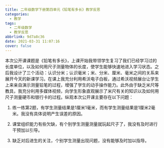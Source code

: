 ```yaml
---
title: 二年级数学下册第四单元《铅笔有多长》教学反思
categories:
  - 教学
tags:
  - 二年级数学
  - 教学反思
abbrlink: 9d7a8c36
date: 2021-03-31 11:07:16
cover: false
---
```


本次公开课课题是《铅笔有多长》，上课开始我带领学生复习了我们已经学习过的长度单位，以及如何用尺子测量物体的长度，使学生能够快速地进入学习状态。之后我设计了三个活动：认识分米；认识毫米；米、分米、厘米、毫米之间的关系来展开今天的新课学习。在课上我充分利用希沃电子白板，通过希沃视频展台让学生上来亲自演示测量铅笔的过程，增强了学生的动手操作能力。此外由于缺乏米尺等教具，我充分利用多媒体视频，向学生形象直观展示了米尺有关的知识以及如何用尺子测量硬币和银行卡的过程。纵观本次公开课主要存在以下问题：

1. 练一练第2题，有学生测量结果是1厘米1毫米，而有学生测量结果是1厘米2毫米。我没有具体说明产生误差的原因。

2. 课堂组织能力有些欠缺，有个别学生测量测量就玩起尺子了，我没有及时进行干预加以引导。

3. 缺乏对后进生的关注，个别学生测量出现问题，没有能够及时加以指导。
